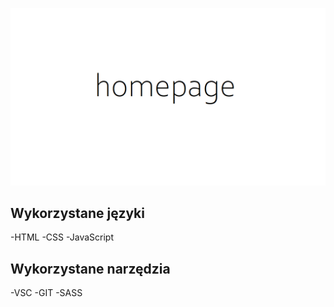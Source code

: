 ![logo](grafika.png)



## Wykorzystane języki
-HTML
-CSS
-JavaScript

## Wykorzystane narzędzia
-VSC
-GIT
-SASS


